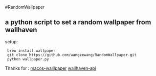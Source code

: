 #RandomWallpaper


## a python script to set a random wallpaper from wallhaven
setup:


```
 brew install wallpaper
 git clone https://github.com/wangzewang/RandomWallpaper.git
 python wallpaper.py
```


Thanks for :
[macos-walllpaper](https://github.com/sindresorhus/macos-wallpaper)
[wallhaven-api](https://github.com/egoist/wallhaven-api)
